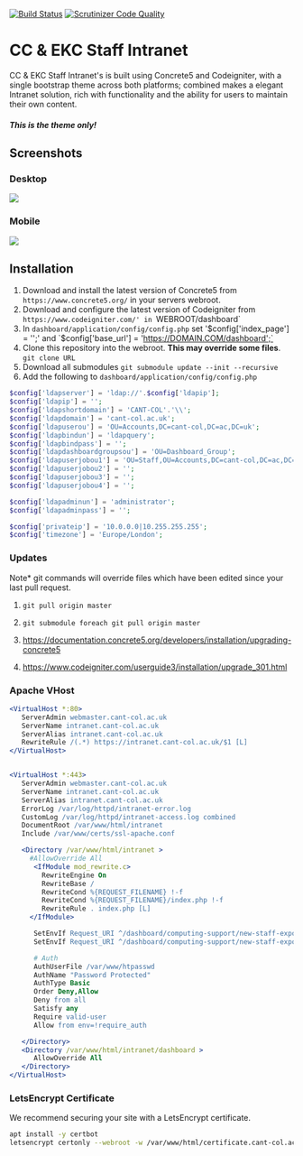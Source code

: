 [![Build Status](https://scrutinizer-ci.com/g/East-Kent-Partnership/Intranet/badges/build.png?b=master)](https://scrutinizer-ci.com/g/East-Kent-Partnership/Intranet/build-status/master) [![Scrutinizer Code Quality](https://scrutinizer-ci.com/g/East-Kent-Partnership/Intranet/badges/quality-score.png?b=master)](https://scrutinizer-ci.com/g/East-Kent-Partnership/Intranet/?branch=master)

# CC &amp; EKC Staff Intranet
CC &amp; EKC Staff Intranet's is built using Concrete5 and Codeigniter, with a single bootstrap theme across both platforms; combined makes a elegant Intranet solution, rich with functionality and the ability for users to maintain their own content.

##### This is the theme only!
## Screenshots
### Desktop
![](https://github.com/East-Kent-Partnership/Intranet/blob/master/screenshots/HomePage.png)
### Mobile
![](https://github.com/East-Kent-Partnership/Intranet/blob/master/screenshots/HomeMobile.png)

## Installation
1. Download and install the latest version of Concrete5 from `https://www.concrete5.org/` in your servers webroot.
2. Download and configure the latest version of Codeigniter from `https://www.codeigniter.com/' in `WEBROOT/dashboard`
3. In `dashboard/application/config/config.php` set '$config['index_page'] = '';' and `$config['base_url'] = 'https://DOMAIN.COM/dashboard';`
4. Clone this repository into the webroot. **This may override some files**. `git clone URL`
5. Download all submodules `git submodule update --init --recursive`
6. Add the following to `dashboard/application/config/config.php`
```php
$config['ldapserver'] = 'ldap://'.$config['ldapip'];
$config['ldapip'] = '';
$config['ldapshortdomain'] = 'CANT-COL'.'\\';
$config['ldapdomain'] = 'cant-col.ac.uk';
$config['ldapuserou'] = 'OU=Accounts,DC=cant-col,DC=ac,DC=uk';
$config['ldapbindun'] = 'ldapquery';
$config['ldapbindpass'] = '';
$config['ldapdashboardgroupsou'] = 'OU=Dashboard_Group';
$config['ldapuserjobou1'] = 'OU=Staff,OU=Accounts,DC=cant-col,DC=ac,DC=uk';
$config['ldapuserjobou2'] = '';
$config['ldapuserjobou3'] = '';
$config['ldapuserjobou4'] = '';

$config['ldapadminun'] = 'administrator';
$config['ldapadminpass'] = '';

$config['privateip'] = '10.0.0.0|10.255.255.255';
$config['timezone'] = 'Europe/London';
```

### Updates
Note* git commands will override files which have been edited since your last pull request.

1. `git pull origin master`

2. `git submodule foreach git pull origin master`

3. https://documentation.concrete5.org/developers/installation/upgrading-concrete5
4. https://www.codeigniter.com/userguide3/installation/upgrade_301.html


### Apache VHost
```apache
<VirtualHost *:80>
   ServerAdmin webmaster.cant-col.ac.uk
   ServerName intranet.cant-col.ac.uk
   ServerAlias intranet.cant-col.ac.uk
   RewriteRule /(.*) https://intranet.cant-col.ac.uk/$1 [L]
</VirtualHost>


<VirtualHost *:443>
   ServerAdmin webmaster.cant-col.ac.uk
   ServerName intranet.cant-col.ac.uk
   ServerAlias intranet.cant-col.ac.uk
   ErrorLog /var/log/httpd/intranet-error.log
   CustomLog /var/log/httpd/intranet-access.log combined
   DocumentRoot /var/www/html/intranet
   Include /var/www/certs/ssl-apache.conf

   <Directory /var/www/html/intranet >
     #AllowOverride All
      <IfModule mod_rewrite.c>
        RewriteEngine On
        RewriteBase /
        RewriteCond %{REQUEST_FILENAME} !-f
        RewriteCond %{REQUEST_FILENAME}/index.php !-f
        RewriteRule . index.php [L]
     </IfModule>

      SetEnvIf Request_URI ^/dashboard/computing-support/new-staff-export require_auth=true
      SetEnvIf Request_URI ^/dashboard/computing-support/new-staff-export/complete require_auth=true

      # Auth
      AuthUserFile /var/www/htpasswd
      AuthName "Password Protected"
      AuthType Basic
      Order Deny,Allow
      Deny from all
      Satisfy any
      Require valid-user
      Allow from env=!require_auth

   </Directory>
   <Directory /var/www/html/intranet/dashboard >
      AllowOverride All
   </Directory>
</VirtualHost>

```

### LetsEncrypt Certificate
We recommend securing your site with a LetsEncrypt certificate.

```bash
apt install -y certbot
letsencrypt certonly --webroot -w /var/www/html/certificate.cant-col.ac.uk -d .cant-col.ac.uk
```
